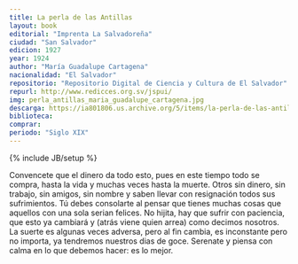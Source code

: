 ```yaml
---
title: La perla de las Antillas
layout: book
editorial: "Imprenta La Salvadoreña"
ciudad: "San Salvador"
edicion: 1927
year: 1924
author: "María Guadalupe Cartagena"
nacionalidad: "El Salvador"
repositorio: "Repositorio Digital de Ciencia y Cultura de El Salvador"
repurl: http://www.redicces.org.sv/jspui/
img: perla_antillas_maria_guadalupe_cartagena.jpg
descarga: https://ia801806.us.archive.org/5/items/la-perla-de-las-antillas-maria-guadalupe-cartagena/La%20Perla%20de%20las%20Antillas%20-%20Maria%20Guadalupe%20Cartagena.pdf
biblioteca: 
comprar: 
periodo: "Siglo XIX"
---
```

{% include JB/setup %}

Convencete que el dinero da todo esto, pues en este tiempo todo se compra, hasta la vida y muchas veces hasta la muerte. Otros sin dinero, sin trabajo, sin amigos, sin nombre y
saben llevar con resignación todos sus sufrimientos. Tú debes consolarte al pensar que tienes muchas cosas que aquellos con una sola serian felices. No hijita, hay que sufrir con paciencia, que
esto ya cambiará y (atrás viene quien arrea) como decimos nosotros. La suerte es algunas veces adversa, pero al fin cambia, es inconstante pero no importa, ya tendremos nuestros dias de
goce. Serenate y piensa con calma en lo que debemos hacer: es lo mejor.
